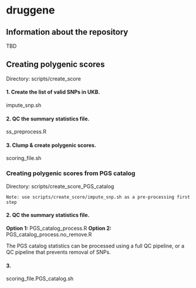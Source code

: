 # druggene

## Information about the repository

TBD

## Creating polygenic scores
Directory: scripts/create_score

#### 1. Create the list of valid SNPs in UKB.
impute_snp.sh

#### 2. QC the summary statistics file.
ss_preprocess.R

#### 3. Clump & create polygenic scores.
scoring_file.sh

### Creating polygenic scores from PGS catalog
Directory: scripts/create_score_PGS_catalog

	Note: use scripts/create_score/impute_snp.sh as a pre-processing first step

#### 2. QC the summary statistics file.
**Option 1:** PGS_catalog_process.R
**Option 2:** PGS_catalog_process.no_remove.R

The PGS catalog statistics can be processed using a full QC pipeline, or a QC pipeline that prevents removal of SNPs.

#### 3. 
scoring_file.PGS_catalog.sh